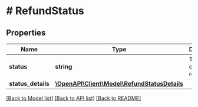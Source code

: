 # # RefundStatus

## Properties

Name | Type | Description | Notes
------------ | ------------- | ------------- | -------------
**status** | **string** | The status of the refund. | [optional] [readonly]
**status_details** | [**\OpenAPI\Client\Model\RefundStatusDetails**](RefundStatusDetails.md) |  | [optional]

[[Back to Model list]](../../README.md#models) [[Back to API list]](../../README.md#endpoints) [[Back to README]](../../README.md)
